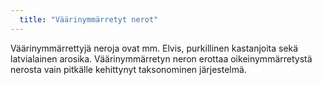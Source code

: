 ```yaml
---
  title: "Väärinymmärretyt nerot"
---
```

Väärinymmärrettyjä neroja ovat mm. Elvis, purkillinen kastanjoita sekä latvialainen arosika. Väärinymmärretyn neron erottaa oikeinymmärretystä nerosta vain pitkälle kehittynyt taksonominen järjestelmä.
